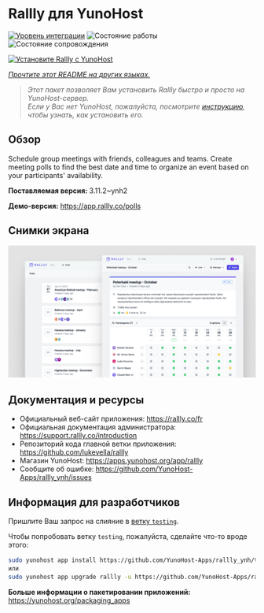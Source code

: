 <!--
Важно: этот README был автоматически сгенерирован <https://github.com/YunoHost/apps/tree/master/tools/readme_generator>
Он НЕ ДОЛЖЕН редактироваться вручную.
-->

# Rallly для YunoHost

[![Уровень интеграции](https://apps.yunohost.org/badge/integration/rallly)](https://ci-apps.yunohost.org/ci/apps/rallly/)
![Состояние работы](https://apps.yunohost.org/badge/state/rallly)
![Состояние сопровождения](https://apps.yunohost.org/badge/maintained/rallly)

[![Установите Rallly с YunoHost](https://install-app.yunohost.org/install-with-yunohost.svg)](https://install-app.yunohost.org/?app=rallly)

*[Прочтите этот README на других языках.](./ALL_README.md)*

> *Этот пакет позволяет Вам установить Rallly быстро и просто на YunoHost-сервер.*  
> *Если у Вас нет YunoHost, пожалуйста, посмотрите [инструкцию](https://yunohost.org/install), чтобы узнать, как установить его.*

## Обзор

Schedule group meetings with friends, colleagues and teams. Create meeting polls to find the best date and time to organize an event based on your participants' availability.

**Поставляемая версия:** 3.11.2~ynh2

**Демо-версия:** <https://app.rallly.co/polls>

## Снимки экрана

![Снимок экрана Rallly](./doc/screenshots/screenshot.png)

## Документация и ресурсы

- Официальный веб-сайт приложения: <https://rallly.co/fr>
- Официальная документация администратора: <https://support.rallly.co/introduction>
- Репозиторий кода главной ветки приложения: <https://github.com/lukevella/rallly>
- Магазин YunoHost: <https://apps.yunohost.org/app/rallly>
- Сообщите об ошибке: <https://github.com/YunoHost-Apps/rallly_ynh/issues>

## Информация для разработчиков

Пришлите Ваш запрос на слияние в [ветку `testing`](https://github.com/YunoHost-Apps/rallly_ynh/tree/testing).

Чтобы попробовать ветку `testing`, пожалуйста, сделайте что-то вроде этого:

```bash
sudo yunohost app install https://github.com/YunoHost-Apps/rallly_ynh/tree/testing --debug
или
sudo yunohost app upgrade rallly -u https://github.com/YunoHost-Apps/rallly_ynh/tree/testing --debug
```

**Больше информации о пакетировании приложений:** <https://yunohost.org/packaging_apps>

